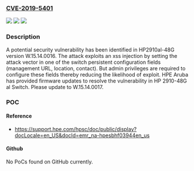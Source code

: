 ### [CVE-2019-5401](https://cve.mitre.org/cgi-bin/cvename.cgi?name=CVE-2019-5401)
![](https://img.shields.io/static/v1?label=Product&message=HP%202910-48G%20al%20Switch&color=blue)
![](https://img.shields.io/static/v1?label=Version&message=W.15.14.0016%20&color=brightgreen)
![](https://img.shields.io/static/v1?label=Vulnerability&message=remote%20arbitrary%20command%20execution&color=brightgreen)

### Description

A potential security vulnerability has been identified in HP2910al-48G version W.15.14.0016. The attack exploits an xss injection by setting the attack vector in one of the switch persistent configuration fields (management URL, location, contact). But admin privileges are required to configure these fields thereby reducing the likelihood of exploit. HPE Aruba has provided firmware updates to resolve the vulnerability in HP 2910-48G al Switch. Please update to W.15.14.0017.

### POC

#### Reference
- https://support.hpe.com/hpsc/doc/public/display?docLocale=en_US&docId=emr_na-hpesbhf03944en_us

#### Github
No PoCs found on GitHub currently.

